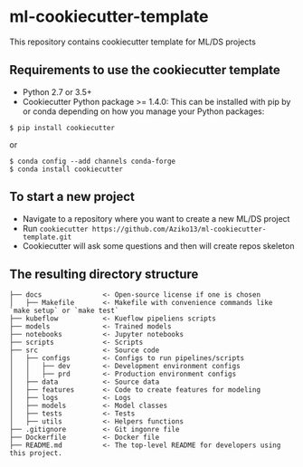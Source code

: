 # ml-cookiecutter-template

This repository contains cookiecutter template for ML/DS projects


## Requirements to use the cookiecutter template

* Python 2.7 or 3.5+
* Cookiecutter Python package >= 1.4.0: This can be installed with pip by or conda depending on how you manage your Python packages:

```
$ pip install cookiecutter
```

or

```
$ conda config --add channels conda-forge
$ conda install cookiecutter
```

##  To start a new project

* Navigate to a repository where you want to create a new ML/DS project
* Run `cookiecutter https://github.com/Aziko13/ml-cookiecutter-template.git`
* Cookiecutter will ask some questions and then will create repos skeleton

## The resulting directory structure 
```
├── docs               <- Open-source license if one is chosen
│   ├── Makefile       <- Makefile with convenience commands like `make setup` or `make test`
├── kubeflow           <- Kueflow pipeliens scripts
├── models             <- Trained models
├── notebooks          <- Jupyter notebooks
├── scripts            <- Scripts
├── src                <- Source code
│   ├── configs        <- Configs to run pipelines/scripts
│   │   ├── dev        <- Development environment configs
│   │   ├── prd        <- Production environment configs
│   ├── data           <- Source data
│   ├── features       <- Code to create features for modeling
│   ├── logs           <- Logs
│   ├── models         <- Model classes
│   ├── tests          <- Tests
│   ├── utils          <- Helpers functions
├── .gitignore         <- Git ingonre file
├── Dockerfile         <- Docker file
├── README.md          <- The top-level README for developers using this project.
```